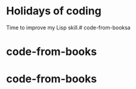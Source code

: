 # Holidays of coding

Time to improve my Lisp skill.# code-from-booksa
# code-from-books
# code-from-books
